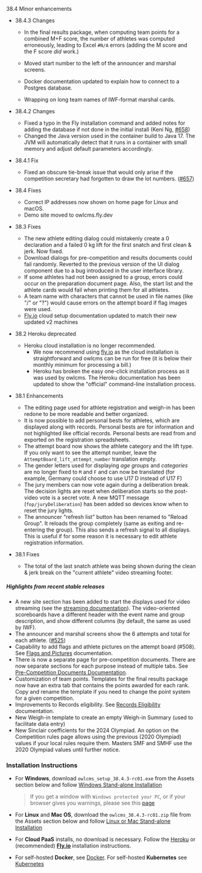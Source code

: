 38.4 Minor enhancements

- 38.4.3 Changes
  
  - In the final results package, when computing team points for a combined M+F score, the number of athletes was computed erroneously, leading to Excel `#N/A` errors (adding the M score and the F score *did* work.)
  - Moved start number to the left of the announcer and marshal screens.
  - Docker documentation updated to explain how to connect to a Postgres database.
  
  - Wrapping on long team names of IWF-format marshal cards.
  
- 38.4.2 Changes

  - Fixed a typo in the Fly installation command and added notes for adding the database if not done in the initial install (Keni Ng, [#658](https://github.com/jflamy/owlcms4/pull/658))
  - Changed the Java version used in the container build to Java 17.  The JVM will automatically detect that it runs in a container with small memory and adjust default parameters accordingly.

- 38.4.1 Fix

  - Fixed an obscure tie-break issue that would only arise if the competition secretary had forgotten to draw the lot numbers. ([#657](https://github.com/jflamy/owlcms4/issues/657))

    

- 38.4 Fixes
  - Correct IP addresses now shown on home page for Linux and macOS.
  - Demo site moved to owlcms.fly.dev

- 38.3 Fixes
  - The new athlete editing dialog could mistakenly create a 0 declaration and a failed 0 kg lift for the first snatch and first clean & jerk.  Now fixed.
  - Download dialogs for pre-competition and results documents could fail randomly.  Reverted to the previous version of the UI dialog component due to a bug introduced in the user interface library.
  - If some athletes had not been assigned to a group, errors could occur on the preparation document page. Also, the start list and the athlete cards would fail when printing them for all athletes.
  - A team name with characters that cannot be used in file names (like "/" or "?") would cause errors on the attempt board if flag images were used.
  - [Fly.io](https://owlcms.github.io/owlcms4-prerelease/#/Fly) cloud setup documentation updated to match their new updated v2 machines

- 38.2 Heroku deprecated
  - Heroku cloud installation is no longer recommended.
    - We now recommend using [fly.io](https://owlcms.github.io/owlcms4-prerelease/#/Fly) as the cloud installation is straightforward and owlcms can be run for free (it is below their monthly minimum for processing a bill.)
    -  Heroku has broken the easy one-click installation process as it was used by owlcms.  The Heroku documentation has been updated to show the "official" command-line installation process.

- 38.1 Enhancements
  - The editing page used for athlete registration and weigh-in has been redone to be more readable and better organized.
  - It is now possible to add personal bests for athletes, which are displayed along with records. Personal bests are for information and not highlighted like official records.  Personal bests are read from and exported on the registration spreadsheets.
  - The attempt board now shows the athlete category and the lift type.  If you only want to see the attempt number, leave the `AttemptBoard_lift_attempt_number` translation empty.
  - The gender letters used for displaying *age groups* and *categories* are no longer fixed to `M` and `F` and can now be translated (for example, Germany could choose to use U17 D instead of U17 F)
  - The jury members can now vote again during a deliberation break. The decision lights are reset when deliberation starts so the post-video vote is a secret vote.  A new MQTT message (`fop/juryDeliberation`) has been added so devices know when to reset the jury lights.
  - The announcer "refresh list" button has been renamed to "Reload Group". It reloads the group completely (same as exiting and re-entering the group). This also sends a refresh signal to all displays. This is useful if for some reason it is necessary to edit athlete registration information.

- 38.1 Fixes
  - The total of the last snatch athlete was being shown during the clean & jerk break on the "current athlete" video streaming footer.

##### Highlights from recent stable releases

- A new site section has been added to start the displays used for video streaming (see the [streaming documentation](https://owlcms.github.io/owlcms4-prerelease/#/OBS?id=_2-setup-owlcms-with-some-data)). The video-oriented scoreboards have a different header with the event name and group description, and show different columns (by default, the same as used by IWF).
- The announcer and marshal screens show the 6 attempts and total for each athlete. ([#525](https://github.com/jflamy/owlcms4/issues/525))
- Capability to add flags and athlete pictures on the attempt board (#508).  See [Flags and Pictures](https://owlcms.github.io/owlcms4-prerelease/#/FlagsPicture) documentation.
- There is now a separate page for pre-competition documents. There are now separate sections for each purpose instead of multiple tabs. See [Pre-Competition Documents Documentation](https://owlcms.github.io/owlcms4-prerelease/#/2400PreCompetitionDocuments).
- Customization of team points. Templates for the final results package now have an extra tab that contains the points awarded for each rank. Copy and rename the template if you need to change the point system for a given competition.
- Improvements to Records eligibility. See [Records Eligibility](https://owlcms.github.io/owlcms4-prerelease/#/Records) documentation. 
- New Weigh-in template to create an empty Weigh-in Summary (used to facilitate data entry)
- New Sinclair coefficients for the 2024 Olympiad.  An option on the Competition rules page allows using the previous (2020 Olympiad) values if your local rules require them.  Masters SMF and SMHF use the 2020 Olympiad values until further notice.


### **Installation Instructions**

  - For **Windows**, download `owlcms_setup_38.4.3-rc01.exe` from the Assets section below and follow [Windows Stand-alone Installation](https://owlcms.github.io/owlcms4-prerelease/#/LocalWindowsSetup)

    > If you get a window with `Windows protected your PC`, or if your browser gives you warnings, please see this [page](https://owlcms.github.io/owlcms4-prerelease/#/DefenderOff)

  - For **Linux** and **Mac OS**, download the `owlcms_38.4.3-rc01.zip` file from the Assets section below and follow [Linux or Mac Stand-alone Installation](https://owlcms.github.io/owlcms4-prerelease/#/LocalLinuxMacSetup)

  - For **Cloud PaaS** installs, no download is necessary. Follow the [Heroku](https://owlcms.github.io/owlcms4-prerelease/#Heroku) or (recommended) **[Fly.io](https://owlcms.github.io/owlcms4-prerelease/#Fly)** installation instructions.

  - For self-hosted **Docker**, see [Docker](https://owlcms.github.io/owlcms4-prerelease/#/LocalWindowsSetup). For self-hosted **Kubernetes** see [Kubernetes](https://owlcms.github.io/owlcms4-prerelease/#/DigitalOcean)
